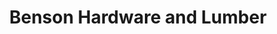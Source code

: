 ---
title: "Benson Hardware and Lumber"
url: /derry/benson-hardware-and-lumber/
shop: doityourself
---